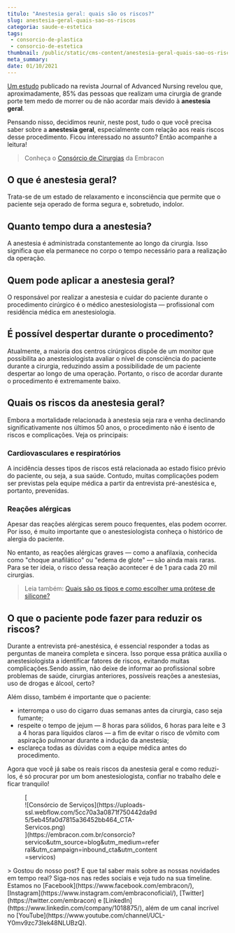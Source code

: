 ```yaml
---
titulo: "Anestesia geral: quais são os riscos?"
slug: anestesia-geral-quais-sao-os-riscos
categoria: saude-e-estetica
tags:
 - consorcio-de-plastica
 - consorcio-de-estetica
thumbnail: /public/static/cms-content/anestesia-geral-quais-sao-os-riscos.jpg
meta_summary: 
date: 01/10/2021
---
```

[Um estudo](https://onlinelibrary.wiley.com/doi/abs/10.1111/j.1365-2648.2010.05266.x) publicado na revista Journal of Advanced Nursing revelou que, aproximadamente, 85% das pessoas que realizam uma cirurgia de grande porte tem medo de morrer ou de não acordar mais devido à **anestesia geral**.

Pensando nisso, decidimos reunir, neste post, tudo o que você precisa saber sobre a **anestesia geral**, especialmente com relação aos reais riscos desse procedimento. Ficou interessado no assunto? Então acompanhe a leitura!

> Conheça o [Consórcio de Cirurgias](https://www.embracon.com.br/consorcio-servicos) da Embracon

O que é anestesia geral?
------------------------

Trata-se de um estado de relaxamento e inconsciência que permite que o paciente seja operado de forma segura e, sobretudo, indolor.

Quanto tempo dura a anestesia?
------------------------------

A anestesia é administrada constantemente ao longo da cirurgia. Isso significa que ela permanece no corpo o tempo necessário para a realização da operação.

Quem pode aplicar a anestesia geral?
------------------------------------

O responsável por realizar a anestesia e cuidar do paciente durante o procedimento cirúrgico é o médico anestesiologista — profissional com residência médica em anestesiologia.

É possível despertar durante o procedimento?
--------------------------------------------

Atualmente, a maioria dos centros cirúrgicos dispõe de um monitor que possibilita ao anestesiologista avaliar o nível de consciência do paciente durante a cirurgia, reduzindo assim a possibilidade de um paciente despertar ao longo de uma operação. Portanto, o risco de acordar durante o procedimento é extremamente baixo.

Quais os riscos da anestesia geral?
-----------------------------------

Embora a mortalidade relacionada à anestesia seja rara e venha declinando significativamente nos últimos 50 anos, o procedimento não é isento de riscos e complicações. Veja os principais:

### Cardiovasculares e respiratórios

A incidência desses tipos de riscos está relacionada ao estado físico prévio do paciente, ou seja, a sua saúde. Contudo, muitas complicações podem ser previstas pela equipe médica a partir da entrevista pré-anestésica e, portanto, prevenidas.

### Reações alérgicas

Apesar das reações alérgicas serem pouco frequentes, elas podem ocorrer. Por isso, é muito importante que o anestesiologista conheça o histórico de alergia do paciente.

No entanto, as reações alérgicas graves — como a anafilaxia, conhecida como "choque anafilático" ou "edema de glote" — são ainda mais raras. Para se ter ideia, o risco dessa reação acontecer é de 1 para cada 20 mil cirurgias.

> Leia também: [Quais são os tipos e como escolher uma prótese de silicone?](https://www.embracon.com.br/blog/quais-sao-os-tipos-e-como-escolher-uma-protese-de-silicone)

O que o paciente pode fazer para reduzir os riscos?
---------------------------------------------------

Durante a entrevista pré-anestésica, é essencial responder a todas as perguntas de maneira completa e sincera. Isso porque essa prática auxilia o anestesiologista a identificar fatores de riscos, evitando muitas complicações.Sendo assim, não deixe de informar ao profissional sobre problemas de saúde, cirurgias anteriores, possíveis reações a anestesias, uso de drogas e álcool, certo?

Além disso, também é importante que o paciente:

- interrompa o uso do cigarro duas semanas antes da cirurgia, caso seja fumante;
- respeite o tempo de jejum — 8 horas para sólidos, 6 horas para leite e 3 a 4 horas para líquidos claros — a fim de evitar o risco de vômito com aspiração pulmonar durante a indução da anestesia;
- esclareça todas as dúvidas com a equipe médica antes do procedimento.

Agora que você já sabe os reais riscos da anestesia geral e como reduzi-los, é só procurar por um bom anestesiologista, confiar no trabalho dele e ficar tranquilo!

<figure class="w-richtext-figure-type-image w-richtext-align-center" style="max-width:310px">[<div>![Consórcio de Serviços](https://uploads-ssl.webflow.com/5cc70a3a0871f750442da9d5/5eb45fa0d7815a36452bb464_CTA-Servicos.png)</div>](https://embracon.com.br/consorcio?servico&utm_source=blog&utm_medium=referral&utm_campaign=inbound_cta&utm_content=servicos)</figure>> Gostou do nosso post? E que tal saber mais sobre as nossas novidades em tempo real? Siga-nos nas redes sociais e veja tudo na sua timeline. Estamos no [Facebook](https://www.facebook.com/embracon/), [Instagram](https://www.instagram.com/embraconoficial/), [Twitter](https://twitter.com/embracon) e [LinkedIn](https://www.linkedin.com/company/1018875/), além de um canal incrível no [YouTube](https://www.youtube.com/channel/UCL-Y0mv9zc73Iek48NLUBzQ).
